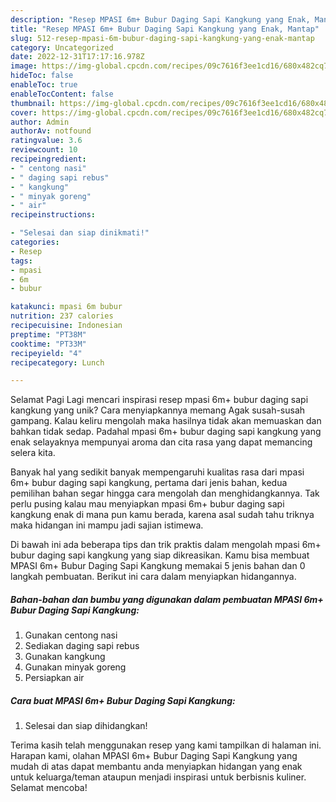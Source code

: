 ```yaml
---
description: "Resep MPASI 6m+ Bubur Daging Sapi Kangkung yang Enak, Mantap"
title: "Resep MPASI 6m+ Bubur Daging Sapi Kangkung yang Enak, Mantap"
slug: 512-resep-mpasi-6m-bubur-daging-sapi-kangkung-yang-enak-mantap
category: Uncategorized
date: 2022-12-31T17:17:16.978Z
image: https://img-global.cpcdn.com/recipes/09c7616f3ee1cd16/680x482cq70/mpasi-6m-bubur-daging-sapi-kangkung-foto-resep-utama.jpg
hideToc: false
enableToc: true
enableTocContent: false
thumbnail: https://img-global.cpcdn.com/recipes/09c7616f3ee1cd16/680x482cq70/mpasi-6m-bubur-daging-sapi-kangkung-foto-resep-utama.jpg
cover: https://img-global.cpcdn.com/recipes/09c7616f3ee1cd16/680x482cq70/mpasi-6m-bubur-daging-sapi-kangkung-foto-resep-utama.jpg
author: Admin
authorAv: notfound
ratingvalue: 3.6
reviewcount: 10
recipeingredient:
- " centong nasi"
- " daging sapi rebus"
- " kangkung"
- " minyak goreng"
- " air"
recipeinstructions:

- "Selesai dan siap dinikmati!"
categories:
- Resep
tags:
- mpasi
- 6m
- bubur

katakunci: mpasi 6m bubur 
nutrition: 237 calories
recipecuisine: Indonesian
preptime: "PT38M"
cooktime: "PT33M"
recipeyield: "4"
recipecategory: Lunch

---
```



Selamat Pagi Lagi mencari inspirasi resep mpasi 6m+ bubur daging sapi kangkung yang unik? Cara menyiapkannya memang Agak susah-susah gampang. Kalau keliru mengolah maka hasilnya tidak akan memuaskan dan bahkan tidak sedap. Padahal mpasi 6m+ bubur daging sapi kangkung yang enak selayaknya mempunyai aroma dan cita rasa yang dapat memancing selera kita.




Banyak hal yang sedikit banyak mempengaruhi kualitas rasa dari mpasi 6m+ bubur daging sapi kangkung, pertama dari jenis bahan, kedua pemilihan bahan segar hingga cara mengolah dan menghidangkannya. Tak perlu pusing kalau mau menyiapkan mpasi 6m+ bubur daging sapi kangkung enak di mana pun kamu berada, karena asal sudah tahu triknya maka hidangan ini mampu jadi sajian istimewa.


Di bawah ini ada beberapa tips dan trik praktis dalam mengolah mpasi 6m+ bubur daging sapi kangkung yang siap dikreasikan. Kamu bisa membuat MPASI 6m+ Bubur Daging Sapi Kangkung memakai 5 jenis bahan dan 0 langkah pembuatan. Berikut ini cara dalam menyiapkan hidangannya.

<!--inarticleads1-->

##### Bahan-bahan dan bumbu yang digunakan dalam pembuatan MPASI 6m+ Bubur Daging Sapi Kangkung:

1. Gunakan  centong nasi
1. Sediakan  daging sapi rebus
1. Gunakan  kangkung
1. Gunakan  minyak goreng
1. Persiapkan  air




<!--inarticleads2-->

##### Cara buat MPASI 6m+ Bubur Daging Sapi Kangkung:


1. Selesai dan siap dihidangkan!



Terima kasih telah menggunakan resep yang kami tampilkan di halaman ini. Harapan kami, olahan MPASI 6m+ Bubur Daging Sapi Kangkung yang mudah di atas dapat membantu anda menyiapkan hidangan yang enak untuk keluarga/teman ataupun menjadi inspirasi untuk berbisnis kuliner. Selamat mencoba!
